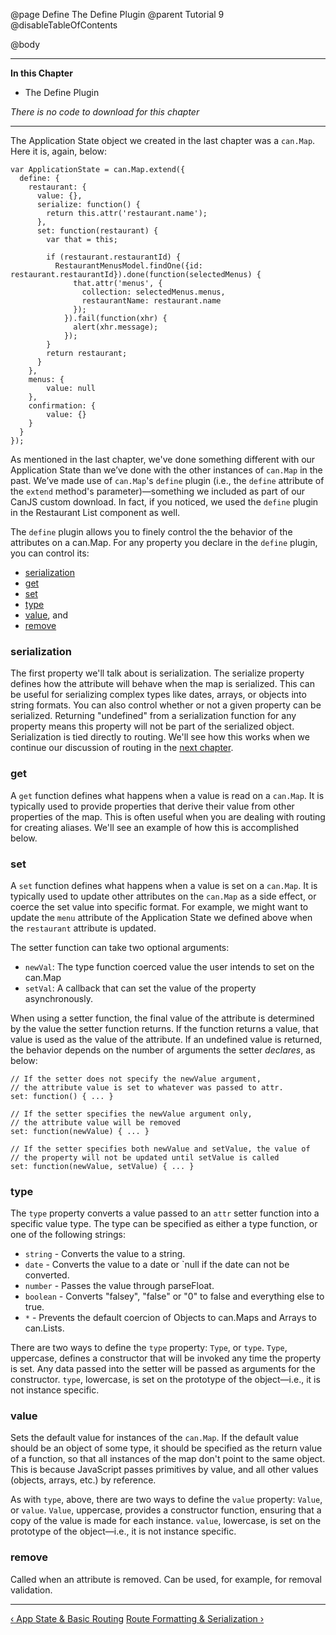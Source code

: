 @page Define The Define Plugin
@parent Tutorial 9
@disableTableOfContents

@body

<div class="getting-started">

- - -
**In this Chapter**
 - The Define Plugin

*There is no code to download for this chapter*
- - -

The Application State object we created in the last chapter was a `can.Map`.
Here it is, again, below:

```
var ApplicationState = can.Map.extend({
  define: {
    restaurant: {
      value: {},
      serialize: function() {
        return this.attr('restaurant.name');
      },
      set: function(restaurant) {
        var that = this;

        if (restaurant.restaurantId) {
          RestaurantMenusModel.findOne({id: restaurant.restaurantId}).done(function(selectedMenus) {
              that.attr('menus', {
                collection: selectedMenus.menus,
                restaurantName: restaurant.name
              });
            }).fail(function(xhr) {
              alert(xhr.message);
            });
        }
        return restaurant;
      }
    },
    menus: {
        value: null
    },
    confirmation: {
        value: {}
    }
  }
});
```

As mentioned in the last chapter, we've done something different with our
Application State than we’ve done with the other instances of `can.Map` in the past. We’ve
made use of `can.Map`'s `define` plugin (i.e., the `define` attribute of the
`extend` method's parameter)—something we included as part of our CanJS custom
download. In fact, if you noticed, we used the `define` plugin in the
Restaurant List component as well.

The `define` plugin allows you to finely control the the behavior of the
attributes on a can.Map. For any property you declare in the `define` plugin,
you can control its:

- [serialization](#serialization)
- [get](#get)
- [set](#set)
- [type](#type)
- [value](#value), and
- [remove](#remove)

### serialization <a name="serialization"></a>
The first property we'll talk about is serialization. The
serialize property defines how the attribute will behave when the map is
serialized. This can be useful for serializing complex types like dates,
arrays, or objects into string formats. You can also control whether or not a
given property can be serialized. Returning "undefined" from a serialization
function for any property means this property will not be part of the
serialized object. Serialization is tied directly to routing. We'll see how
this works when we continue our discussion of routing in the [next chapter](Routing.html).

### get <a name="get"></a>
A `get` function defines what happens when a value is read on a `can.Map`.
It is typically used to provide properties that derive their value from other
properties of the map. This is often useful when you are dealing with routing
for creating aliases. We'll see an example of how this is accomplished below.

### set <a name="set"></a>
A `set` function defines what happens when a value is set on a `can.Map`.
It is typically used to update other attributes on the `can.Map` as a side
effect, or coerce the set value into specific format. For example, we might
want to update the `menu` attribute of the Application State we defined above
when the `restaurant` attribute is updated.

The setter function can take two optional arguments:

- `newVal`: The type function coerced value the user intends to set on the can.Map
- `setVal`: A callback that can set the value of the property asynchronously.

When using a setter function, the final value of the attribute is determined
by the value the setter function returns. If the function returns a value,
that value is used as the value of the attribute. If an undefined value is
returned, the behavior depends on the number of arguments the setter
*declares*, as below:

```
// If the setter does not specify the newValue argument,
// the attribute value is set to whatever was passed to attr.
set: function() { ... }

// If the setter specifies the newValue argument only,
// the attribute value will be removed
set: function(newValue) { ... }

// If the setter specifies both newValue and setValue, the value of
// the property will not be updated until setValue is called
set: function(newValue, setValue) { ... }
```

### type <a name="type"></a>
The `type` property converts a value passed to an `attr` setter function
into a specific value type. The type can be specified as either a type
function, or one of the following strings:

- `string` - Converts the value to a string.
- `date` - Converts the value to a date or `null if the date can not be converted.
- `number` - Passes the value through parseFloat.
- `boolean` - Converts "falsey", "false" or "0" to false and everything else to true.
- `*` - Prevents the default coercion of Objects to can.Maps and Arrays to can.Lists.

There are two ways to define the `type` property: `Type`, or `type`. `Type`,
uppercase, defines a constructor that will be invoked any time the property is
set. Any data passed into the setter will be passed as arguments for the
constructor. `type`, lowercase, is set on the prototype of the object—i.e.,
it is not instance specific.

### value <a name="value"></a>
Sets the default value for instances of the `can.Map`. If the default
value should be an object of some type, it should be specified as the return
value of a function, so that all instances of the map don't point to the same
object. This is because JavaScript passes primitives by value, and all other
values (objects, arrays, etc.) by reference.

As with `type`, above, there are two ways to define the `value` property: `Value`,
or `value`. `Value`, uppercase, provides a constructor function, ensuring that
a copy of the value is made for each instance. `value`, lowercase, is set on
the prototype of the object—i.e., it is not instance specific.

### remove <a name="remove"></a>
Called when an attribute is removed. Can be used, for example, for
removal validation.

- - -

<span class="pull-left">[&lsaquo; App State & Basic Routing](AppState.html)</span>
<span class="pull-right">[Route Formatting & Serialization &rsaquo;](Routing.html)</span>

</div>
